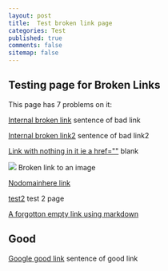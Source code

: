 ```yaml
---
layout: post
title:  Test broken link page
categories: Test
published: true
comments: false
sitemap: false
---
```


## Testing page for Broken Links

This page has 7 problems on it:
  
<p> <a href="/brokenurl">Internal broken link</a> sentence of bad link</p>

<p><a href="/brokenurl2">Internal broken link2</a> sentence of bad link2</p>

<p><a href="">Link with nothing in it ie a href=""</a> blank</p>

<p><img src="/asdfas.png" /> Broken link to an image</p>

<p><a href="https://nodomainhere.co.uk/">Nodomainhere link</a></p>

<p><a href="/test2">test2</a> test 2 page</p>

[A forgotton empty link using markdown]()  

## Good

<p> <a href="https://www.google.co.uk">Google good link</a> sentence of good link </p>